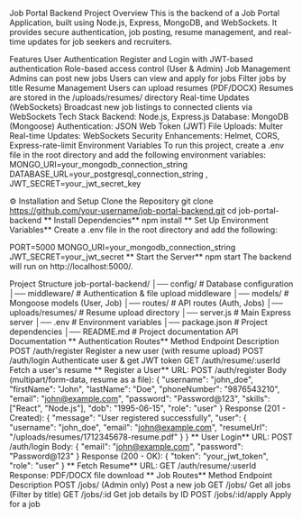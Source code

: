 Job Portal Backend
Project Overview
This is the backend of a Job Portal Application, built using Node.js, Express, MongoDB, and WebSockets.
It provides secure authentication, job posting, resume management, and real-time updates for job seekers and recruiters.

Features
User Authentication
Register and Login with JWT-based authentication
Role-based access control (User & Admin)
Job Management
Admins can post new jobs
Users can view and apply for jobs
Filter jobs by title
Resume Management
Users can upload resumes (PDF/DOCX)
Resumes are stored in the /uploads/resumes/ directory
Real-time Updates (WebSockets)
Broadcast new job listings to connected clients via WebSockets
Tech Stack
Backend: Node.js, Express.js
Database: MongoDB (Mongoose)
Authentication: JSON Web Token (JWT)
File Uploads: Multer
Real-time Updates: WebSockets
Security Enhancements: Helmet, CORS, Express-rate-limit
Environment Variables
To run this project, create a .env file in the root directory and add the following environment variables: MONGO_URI=your_mongodb_connection_string DATABASE_URL=your_postgresql_connection_string , JWT_SECRET=your_jwt_secret_key

⚙️ Installation and Setup
Clone the Repository
git clone https://github.com/your-username/job-portal-backend.git
cd job-portal-backend
** Install Dependencies**
npm install
** Set Up Environment Variables**
Create a .env file in the root directory and add the following:

PORT=5000
MONGO_URI=your_mongodb_connection_string
JWT_SECRET=your_jwt_secret
** Start the Server**
npm start
The backend will run on http://localhost:5000/.

Project Structure
job-portal-backend/
│── config/                 # Database configuration
│── middleware/             # Authentication & file upload middleware
│── models/                 # Mongoose models (User, Job)
│── routes/                 # API routes (Auth, Jobs)
│── uploads/resumes/        # Resume upload directory
│── server.js               # Main Express server
│── .env                    # Environment variables
│── package.json            # Project dependencies
│── README.md               # Project documentation
API Documentation
** Authentication Routes**
Method	Endpoint	Description
POST	/auth/register	Register a new user (with resume upload)
POST	/auth/login	Authenticate user & get JWT token
GET	/auth/resume/:userId	Fetch a user's resume
** Register a User**
URL: POST /auth/register
Body (multipart/form-data, resume as a file):
{
  "username": "john_doe",
  "firstName": "John",
  "lastName": "Doe",
  "phoneNumber": "9876543210",
  "email": "john@example.com",
  "password": "Password@123",
  "skills": ["React", "Node.js"],
  "dob": "1995-06-15",
  "role": "user"
}
Response (201 - Created):
{
  "message": "User registered successfully",
  "user": {
    "username": "john_doe",
    "email": "john@example.com",
    "resumeUrl": "/uploads/resumes/1712345678-resume.pdf"
  }
}
** User Login**
URL: POST /auth/login
Body:
{
  "email": "john@example.com",
  "password": "Password@123"
}
Response (200 - OK):
{
  "token": "your_jwt_token",
  "role": "user"
}
** Fetch Resume**
URL: GET /auth/resume/:userId
Response: PDF/DOCX file download
** Job Routes**
Method	Endpoint	Description
POST	/jobs/	(Admin only) Post a new job
GET	/jobs/	Get all jobs (Filter by title)
GET	/jobs/:id	Get job details by ID
POST	/jobs/:id/apply	Apply for a job
